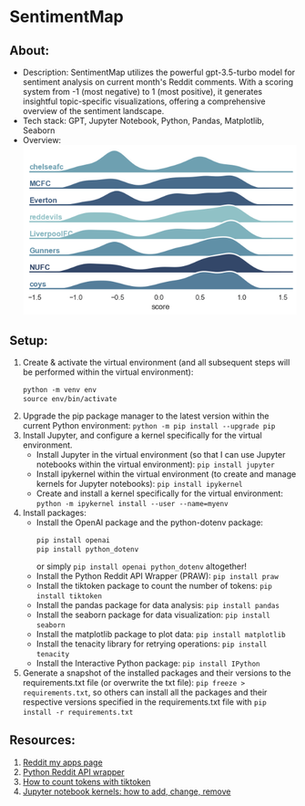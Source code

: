 # SentimentMap

## About:

- Description: SentimentMap utilizes the powerful gpt-3.5-turbo model for sentiment analysis on current month's Reddit comments. With a scoring system from -1 (most negative) to 1 (most positive), it generates insightful topic-specific visualizations, offering a comprehensive overview of the sentiment landscape.
- Tech stack: GPT, Jupyter Notebook, Python, Pandas, Matplotlib, Seaborn
- Overview:
  ![sentiment map by city](/SentimentMap_res.png)

## Setup:

1. Create & activate the virtual environment (and all subsequent steps will be performed within the virtual environment):
   ```
   python -m venv env
   source env/bin/activate
   ```
2. Upgrade the pip package manager to the latest version within the current Python environment: `python -m pip install --upgrade pip`
3. Install Jupyter, and configure a kernel specifically for the virtual environment.
   - Install Jupyter in the virtual environment (so that I can use Jupyter notebooks within the virtual environment): `pip install jupyter`
   - Install ipykernel within the virtual environment (to create and manage kernels for Jupyter notebooks): `pip install ipykernel`
   - Create and install a kernel specifically for the virtual environment: `python -m ipykernel install --user --name=myenv`
4. Install packages:
   - Install the OpenAI package and the python-dotenv package:
     ```
     pip install openai
     pip install python_dotenv
     ```
     or simply `pip install openai python_dotenv` altogether!
   - Install the Python Reddit API Wrapper (PRAW): `pip install praw`
   - Install the tiktoken package to count the number of tokens: `pip install tiktoken`
   - Install the pandas package for data analysis: `pip install pandas`
   - Install the seaborn package for data visualization: `pip install seaborn`
   - Install the matplotlib package to plot data: `pip install matplotlib`
   - Install the tenacity library for retrying operations: `pip install tenacity`
   - Install the Interactive Python package: `pip install IPython`
5. Generate a snapshot of the installed packages and their versions to the requirements.txt file (or overwrite the txt file): `pip freeze > requirements.txt`, so others can install all the packages and their respective versions specified in the requirements.txt file with `pip install -r requirements.txt`

## Resources:

1. [Reddit my apps page](https://www.reddit.com/prefs/apps)
2. [Python Reddit API wrapper](https://praw.readthedocs.io/en/stable/)
3. [How to count tokens with tiktoken](https://github.com/openai/openai-cookbook/blob/main/examples/How_to_count_tokens_with_tiktoken.ipynb)
4. [Jupyter notebook kernels: how to add, change, remove](https://queirozf.com/entries/jupyter-kernels-how-to-add-change-remove#add-virtualenv-as-python-kernel)
